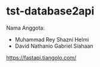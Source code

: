 # tst-database2api

Nama Anggota:
- Muhammad Rey Shazni Helmi
- David Nathanio Gabriel Siahaan

https://fastapi.tiangolo.com/
